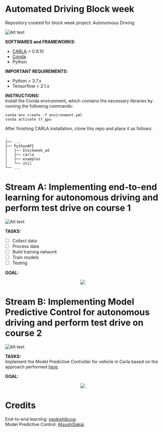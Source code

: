 # Automated Driving Block week
Repository created for block week project: Autonomous Driving

![Alt text](https://github.com/m4tice/blockweek_ad/blob/main/assets/banner04.png)

**SOFTWARES and FRAMEWORKS:**  
* [CARLA](https://github.com/carla-simulator/carla) > 0.9.10  
* [Conda](https://docs.conda.io/en/latest/)  
* Python

**IMPORTANT REQUIREMENTS:**  
* Python > 3.7.x  
* Tensorflow > 2.1.x  

**INSTRUCTIONS:**  
Install the Conda environment, which contains the necessary libraries by running the following commands:  

```
conda env create -f environment.yml
conda activate tf_gpu
```

After finishing CARLA installation, clone this repo and place it as follows:  

    .
    ├── ...
    ├── PythonAPI
    │   ├── blockweek_ad          
    │   ├── carla             
    │   ├── examples                      
    │   └── util                
    └── ...

# Stream A: Implementing end-to-end learning for autonomous driving and perform test drive on course 1
![Alt text](https://github.com/m4tice/blockweek_ad/blob/main/assets/course1v2.gif)

**TASKS:**  
- [ ] Collect data  
- [ ] Process data  
- [ ] Build training network  
- [ ] Train models  
- [ ] Testing  

**GOAL:**  
<p align="center">
  <img src="https://github.com/m4tice/blockweek_ad/blob/main/assets/E2E_result.gif">
</p>


# Stream B: Implementing Model Predictive Control for autonomous driving and perform test drive on course 2
![Alt text](https://github.com/m4tice/blockweek_ad/blob/main/assets/course2v2.gif)

**TASKS:**  
Implement the Model Predictive Controller for vehicle in Carla based on the approach performed [here](https://github.com/AtsushiSakai/PythonRobotics/blob/master/PathTracking/model_predictive_speed_and_steer_control/model_predictive_speed_and_steer_control.py).  

**GOAL:**  
<p align="center">
  <img src="https://github.com/m4tice/blockweek_ad/blob/main/assets/MPC_result.gif">
</p>

# Credits
End-to-end learning: [naokishibuya](https://github.com/naokishibuya).  
Model Predictive Control: [AtsushiSakai](https://github.com/AtsushiSakai/PythonRobotics).
